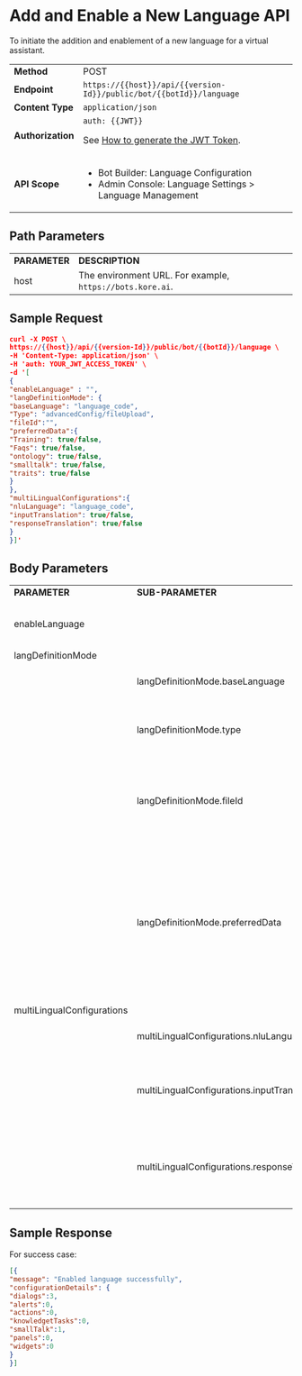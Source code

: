 # **Add and Enable a New Language API**

To initiate the addition and enablement of a new language for a virtual assistant.


<table>
  <tr>
   <td><strong>Method</strong>
   </td>
   <td>POST
   </td>
  </tr>
  <tr>
   <td><strong>Endpoint</strong>
   </td>
   <td><code>https://{{host}}/api/{{version-Id}}/public/bot/{{botId}}/language</code>
   </td>
  </tr>
  <tr>
   <td><strong>Content Type</strong>
   </td>
   <td><code>application/json</code>
   </td>
  </tr>
  <tr>
   <td><strong>Authorization</strong>
   </td>
   <td><code>auth: {{JWT}}</code>
<p>
See <a href="https://developer.kore.ai/docs/bots/api-guide/apis/#Generating_the_JWT_Token">How to generate the JWT Token</a>.
   </td>
  </tr>
  <tr>
   <td><strong>API Scope</strong>
   </td>
   <td>
<ul>

<li>Bot Builder: Language Configuration

<li>Admin Console: Language Settings > Language Management
</li>
</ul>
   </td>
  </tr>
</table>


 


## Path Parameters


<table>
  <tr>
   <td><strong>PARAMETER</strong>
   </td>
   <td><strong>DESCRIPTION</strong>
   </td>
  </tr>
  <tr>
   <td>host
   </td>
   <td>The environment URL. For example, <code>https://bots.kore.ai</code>.
   </td>
  </tr>
</table>


 


## Sample Request


```json
curl -X POST \
https://{{host}}/api/{{version-Id}}/public/bot/{{botId}}/language \
-H 'Content-Type: application/json' \
-H 'auth: YOUR_JWT_ACCESS_TOKEN' \
-d '[
{
"enableLanguage" : "",
"langDefinitionMode": {
"baseLanguage": "language_code",
"Type": "advancedConfig/fileUpload",
"fileId":"",
"preferredData":{
"Training": true/false,
"Faqs": true/false,
"ontology": true/false,
"smalltalk": true/false,
"traits": true/false
}
},
"multiLingualConfigurations":{
"nluLanguage": "language_code",
"inputTranslation": true/false,
"responseTranslation": true/false
}
}]'
```


 


## Body Parameters


<table>
  <tr>
   <td><strong>PARAMETER</strong>
   </td>
   <td><strong>SUB-PARAMETER</strong>
   </td>
   <td><strong>DESCRIPTION</strong>
   </td>
   <td><strong>MANDATE</strong>
   </td>
  </tr>
  <tr>
   <td>enableLanguage
   </td>
   <td>
   </td>
   <td>The language to be enabled based on the language code.
   </td>
   <td>Required
   </td>
  </tr>
  <tr>
   <td>langDefinitionMode
   </td>
   <td>
   </td>
   <td>
   </td>
   <td>Required
   </td>
  </tr>
  <tr>
   <td>
   </td>
   <td>langDefinitionMode.baseLanguage
   </td>
   <td>Base language of the Virtual Assistant.
   </td>
   <td>Optional
   </td>
  </tr>
  <tr>
   <td>
   </td>
   <td>langDefinitionMode.type
   </td>
   <td>Type of language enablement <strong>Basic</strong>, <strong>advancedConfig</strong>, or <strong>fileUpload</strong>.
   </td>
   <td>Optional
   </td>
  </tr>
  <tr>
   <td>
   </td>
   <td>langDefinitionMode.fileId
   </td>
   <td>The <strong>file ID</strong> for handling the file upload if the <strong>fileUpload</strong> language enablement is selected.
   </td>
   <td>Optional
   </td>
  </tr>
  <tr>
   <td>
   </td>
   <td>langDefinitionMode.preferredData
   </td>
   <td>If the <strong>advancedConfig</strong> language enablement is selected, the True/False configuration setting for “training”, “faqs”, “ontology”, “Smalltalk” and “traits” keys should be included.
   </td>
   <td>Optional
   </td>
  </tr>
  <tr>
   <td>multiLingualConfigurations
   </td>
   <td>
   </td>
   <td>
   </td>
   <td>Required
   </td>
  </tr>
  <tr>
   <td>
   </td>
   <td>multiLingualConfigurations.nluLanguage
   </td>
   <td>Refers to the language code of the bot language.
   </td>
   <td>Required
   </td>
  </tr>
  <tr>
   <td>
   </td>
   <td>multiLingualConfigurations.inputTranslation
   </td>
   <td>Refers to True/False setting for the input language translation to English.
   </td>
   <td>Required
   </td>
  </tr>
  <tr>
   <td>
   </td>
   <td>multiLingualConfigurations.responseTranslation
   </td>
   <td>Refers to the True/False setting for the response language translation to English.
   </td>
   <td>Required
   </td>
  </tr>
</table>



## Sample Response

For success case:


```json
[{
"message": "Enabled language successfully",
"configurationDetails": {
"dialogs":3,
"alerts":0,
"actions":0,
"knowledgetTasks":0,
"smallTalk":1,
"panels":0,
"widgets":0
}
}]
